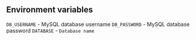 ## Environment variables
`DB_USERNAME` - MySQL database username
`DB_PASSWORD` - MySQL database password
`DATABASE` - `Database name`

